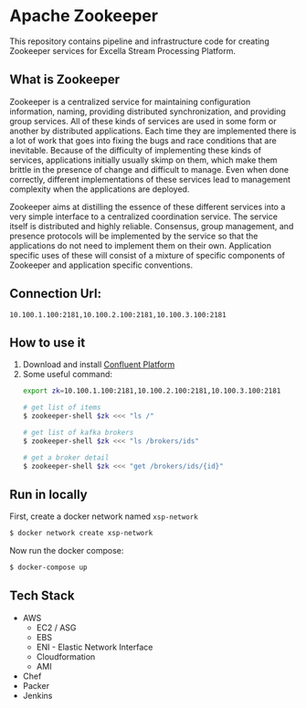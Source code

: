 Apache Zookeeper
===================

This repository contains pipeline and infrastructure code for creating Zookeeper
services for Excella Stream Processing Platform.

## What is Zookeeper
Zookeeper is a centralized service for maintaining configuration information, naming, providing distributed synchronization, and providing group services. All of these kinds of services are used in some form or another by distributed applications. Each time they are implemented there is a lot of work that goes into fixing the bugs and race conditions that are inevitable. Because of the difficulty of implementing these kinds of services, applications initially usually skimp on them, which make them brittle in the presence of change and difficult to manage. Even when done correctly, different implementations of these services lead to management complexity when the applications are deployed.

Zookeeper aims at distilling the essence of these different services into a very simple interface to a centralized coordination service. The service itself is distributed and highly reliable. Consensus, group management, and presence protocols will be implemented by the service so that the applications do not need to implement them on their own. Application specific uses of these will consist of a mixture of specific components of Zookeeper and application specific conventions.

## Connection Url: 
```
10.100.1.100:2181,10.100.2.100:2181,10.100.3.100:2181
```
## How to use it

1. Download and install [Confluent Platform](https://www.confluent.io/download/)
2. Some useful command:
    ```sh
    export zk=10.100.1.100:2181,10.100.2.100:2181,10.100.3.100:2181
    
    # get list of items
    $ zookeeper-shell $zk <<< "ls /"

    # get list of kafka brokers
    $ zookeeper-shell $zk <<< "ls /brokers/ids"

    # get a broker detail
    $ zookeeper-shell $zk <<< "get /brokers/ids/{id}"
    ```
## Run in locally
First, create a docker network named `xsp-network`
```sh
$ docker network create xsp-network
```
Now run the docker compose:
```sh
$ docker-compose up
```

## Tech Stack
- AWS
  - EC2 / ASG
  - EBS
  - ENI - Elastic Network Interface
  - Cloudformation
  - AMI
- Chef
- Packer
- Jenkins
